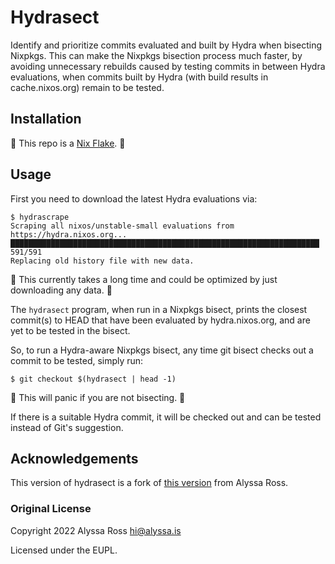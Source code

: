 # Hydrasect

Identify and prioritize commits evaluated and built by Hydra when
bisecting Nixpkgs. This can make the Nixpkgs bisection process much
faster, by avoiding unnecessary rebuilds caused by testing commits in
between Hydra evaluations, when commits built by Hydra (with build
results in cache.nixos.org) remain to be tested.

## Installation

🚧 This repo is a [Nix Flake](https://wiki.nixos.org/wiki/Flakes). 🚧

## Usage

First you need to download the latest Hydra evaluations via:

```
$ hydrascrape
Scraping all nixos/unstable-small evaluations from https://hydra.nixos.org...
█████████████████████████████████████████████████████████████████████ 591/591
Replacing old history file with new data.
```

🚧 This currently takes a long time and could be optimized by just
downloading any data. 🚧

The `hydrasect` program, when run in a Nixpkgs bisect, prints the
closest commit(s) to HEAD that have been evaluated by hydra.nixos.org,
and are yet to be tested in the bisect.

So, to run a Hydra-aware Nixpkgs bisect, any time git bisect checks
out a commit to be tested, simply run:

```console
$ git checkout $(hydrasect | head -1)
```

🚧 This will panic if you are not bisecting. 🚧

If there is a suitable Hydra commit, it will be checked out and can be
tested instead of Git's suggestion.

## Acknowledgements

This version of hydrasect is a fork of [this
version](https://git.qyliss.net/hydrasect/) from Alyssa Ross.

### Original License

Copyright 2022 Alyssa Ross <hi@alyssa.is>

Licensed under the EUPL.
